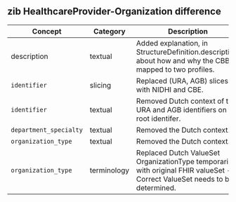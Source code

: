 ## zib HealthcareProvider-Organization difference

| Concept         | Category          | Description                             | 
|-----------------|-------------------|-----------------------------------------|
| description | textual | Added explanation, in StructureDefinition.description, about how and why the CBB is mapped to two profiles. |
|`identifier` | slicing | Replaced (URA, AGB) slices with NIDHI and CBE. |
|`identifier` | textual | Removed Dutch context of the URA and AGB identifiers on the root identifer. |
|`department_specialty` | textual | Removed the Dutch context. |
|`organization_type` | textual | Removed the Dutch context. | 
|`organization_type` | terminology| Replaced Dutch ValueSet OrganizationType temporarily with original FHIR valueSet - Correct ValueSet needs to be determined. | 
